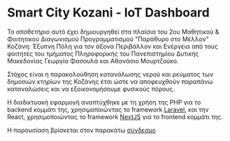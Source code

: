# Smart City Kozani - IoT Dashboard

Το αποθετήριο αυτό έχει δημιουργηθεί στα πλαίσια του 2ου Μαθητικού & Φοιτητικού Διαγωνισμού Προγραμματισμού "Παράθυρο στο Μέλλον" Κοζάνη: Έξυπνη Πόλη για τον άξονα Περιβάλλον και Ενέργεια από τους φοιτητές του τμήματος Πληροφορικής του Πανεπιστημίου Δυτικής Μακεδονίας Γεωργία Φασουλά και Αθανάσιο Μουρτζούκο.

Στόχος είναι η παρακολούθηση κατανάλωσης νερού και ρεύματος των δημοσιών κτηρίων της Κοζάνης έτσι ώστε να αποφευχθούν παραπάνω καταναλώσεις και να εξοικονομήσουμε φυσικούς πόρους.

Η διαδικτυακή εφαρμογή αναπτύχθηκε με τη χρήση της PHP για το backend κομμάτι της, χρησιμοποιώντας το framework [Laravel](https://laravel.com/), και την React, χρησιμοποιώντας το framework [NextJS](https://nextjs.org/) για το frontend κομμάτι της.

Η παρουσίαση βρίσκεται στον παρακάτω [σύνδεσμο](https://docs.google.com/presentation/d/1ddC_nvLERcizgCyKAT445PwX3e-fMZzhGYyF4Fzh2a0/edit?usp=sharing)